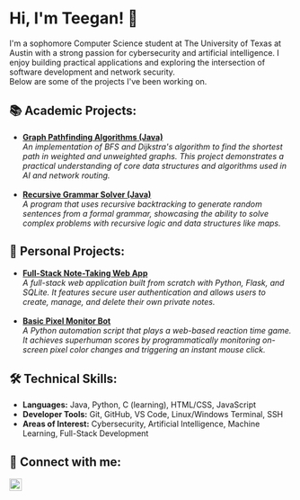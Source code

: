 <h1>Hi, I'm Teegan! 👋</h1>
<p>
I'm a sophomore Computer Science student at The University of Texas at Austin with a strong passion for cybersecurity and artificial intelligence. I enjoy building practical applications and exploring the intersection of software development and network security.
<br>
Below are some of the projects I've been working on.
</p>

<h2>📚 Academic Projects:</h2>
<ul>
<li>
<b><a href="https://github.com/teeganRodgers/Graph-Algorithms-Implementing-BFS-and-Dijkstra-s-Algorithm">Graph Pathfinding Algorithms (Java)</a></b>
<br>
<i>An implementation of BFS and Dijkstra's algorithm to find the shortest path in weighted and unweighted graphs. This project demonstrates a practical understanding of core data structures and algorithms used in AI and network routing.</i>
</li>
<br>
<li>
<b><a href="https://www.google.com/search?q=https://github.com/teeganRodgers/recursive-grammar-solver-java">Recursive Grammar Solver (Java)</a></b>
<br>
<i>A program that uses recursive backtracking to generate random sentences from a formal grammar, showcasing the ability to solve complex problems with recursive logic and data structures like maps.</i>
</li>
</ul>

<h2>🚀 Personal Projects:</h2>
<ul>
<li>
<b><a href="https://github.com/teeganRodgers/Note-Taking-Web-App">Full-Stack Note-Taking Web App</a></b>
<br>
<i>A full-stack web application built from scratch with Python, Flask, and SQLite. It features secure user authentication and allows users to create, manage, and delete their own private notes.</i>
</li>
<br>
<li>
<b><a href="https://github.com/teeganRodgers/Basic-Pixel-Monitor-Bot">Basic Pixel Monitor Bot</a></b>
<br>
<i>A Python automation script that plays a web-based reaction time game. It achieves superhuman scores by programmatically monitoring on-screen pixel color changes and triggering an instant mouse click.</i>
</li>
</ul>

<h2>🛠️ Technical Skills:</h2>
<ul>
<li><b>Languages:</b> Java, Python, C (learning), HTML/CSS, JavaScript</li>
<li><b>Developer Tools:</b> Git, GitHub, VS Code, Linux/Windows Terminal, SSH</li>
<li><b>Areas of Interest:</b> Cybersecurity, Artificial Intelligence, Machine Learning, Full-Stack Development</li>
</ul>

<h2>🤳 Connect with me:</h2>
<a href="https://www.linkedin.com/in/teegan-rodgers-555974328/" target="_blank">
<img align="left" alt="Teegan Rodgers | LinkedIn" width="22px" src="https://cdn.jsdelivr.net/npm/simple-icons@v3/icons/linkedin.svg" />
</a>

